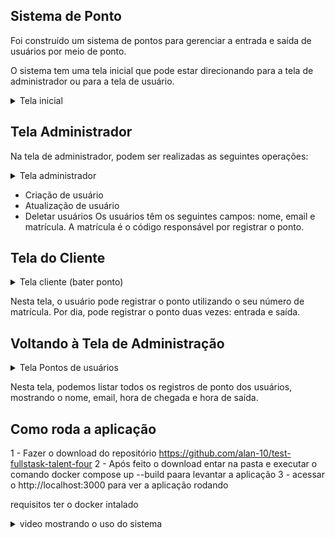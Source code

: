 ## Sistema de Ponto
Foi construído um sistema de pontos para gerenciar a entrada e saída de usuários por meio de ponto.



O sistema tem uma tela inicial que pode estar direcionando para a tela de administrador ou para a tela de usuário.

<details>
  <summary>Tela inicial </summary>
  
  ![tela-inicial](https://github.com/alan-10/test-fullstask-talent-four/assets/50430772/52a5d874-b980-47b1-a70b-d38d1016f8cc)
</details>

## Tela Administrador
Na tela de administrador, podem ser realizadas as seguintes operações:

<details>
  <summary>Tela administrador </summary>
  
  ![admim](https://github.com/alan-10/test-fullstask-talent-four/assets/50430772/0861c1ea-337a-43e1-9d4d-cc0830c0d575)

</details>


- Criação de usuário
- Atualização de usuário
- Deletar usuários
Os usuários têm os seguintes campos: nome, email e matrícula. A matrícula é o código responsável por registrar o ponto.

## Tela do Cliente
<details>
  <summary>Tela cliente (bater ponto) </summary>
  
  ![ponto-registrar](https://github.com/alan-10/test-fullstask-talent-four/assets/50430772/c0a31fd5-616e-48d8-a25f-75c442fa890d)

</details>

Nesta tela, o usuário pode registrar o ponto utilizando o seu número de matrícula. Por dia, pode registrar o ponto duas vezes: entrada e saída.

## Voltando à Tela de Administração

<details>
  <summary>Tela Pontos de usuários </summary>
  
 ![tela-pontos-usuareios](https://github.com/alan-10/test-fullstask-talent-four/assets/50430772/29a09083-42d0-4132-a446-cb7b5914ba53)

</details>


Nesta tela, podemos listar todos os registros de ponto dos usuários, mostrando o nome, email, hora de chegada e hora de saída.







## Como roda a aplicação
1 - Fazer o download do repositório https://github.com/alan-10/test-fullstask-talent-four
2 - Após feito o download entar na pasta e  executar o comando docker compose up --build paara levantar a aplicação 
3 - acessar o http://localhost:3000 para ver a aplicação rodando

requisitos ter o docker intalado 

<details>
<summary>video mostrando o uso do sistema</summary>


https://github.com/alan-10/test-fullstask-talent-four/assets/50430772/108c13a2-f9ce-489d-b5f9-de09c6ffabc2



  
</details>


